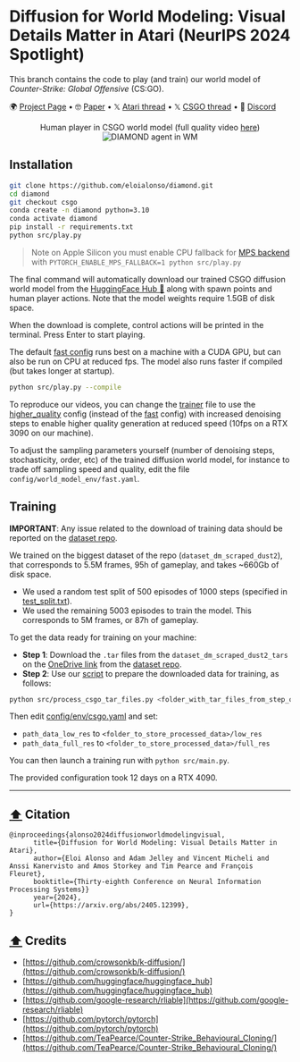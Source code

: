 # Diffusion for World Modeling: Visual Details Matter in Atari (NeurIPS 2024 Spotlight)

This branch contains the code to play (and train) our world model of *Counter-Strike: Global Offensive* (CS:GO).

🌍 [Project Page](https://diamond-wm.github.io) • 🤓 [Paper](https://arxiv.org/pdf/2405.12399) • 𝕏 [Atari thread](https://x.com/EloiAlonso1/status/1793916382779982120) • 𝕏 [CSGO thread](https://x.com/EloiAlonso1/status/1844803606064611771) • 💬 [Discord](https://discord.gg/74vha5RWPg)

<div align='center'>
  Human player in CSGO world model (full quality video <a href="https://diamond-wm.github.io/static/videos/grid.mp4">here</a>)
  <br>
  <img alt="DIAMOND agent in WM" src="https://github.com/user-attachments/assets/dcbdd523-ca22-46a9-bb7d-bcc52080fe00">
</div>

## Installation
```bash
git clone https://github.com/eloialonso/diamond.git
cd diamond
git checkout csgo
conda create -n diamond python=3.10
conda activate diamond
pip install -r requirements.txt
python src/play.py
```

> Note on Apple Silicon you must enable CPU fallback for [MPS backend](https://pytorch.org/docs/stable/notes/mps.html) with
> `PYTORCH_ENABLE_MPS_FALLBACK=1 python src/play.py`

The final command will automatically download our trained CSGO diffusion world model from the [HuggingFace Hub 🤗](https://huggingface.co/eloialonso/diamond/tree/main) along with spawn points and human player actions. Note that the model weights require 1.5GB of disk space.

When the download is complete, control actions will be printed in the terminal. Press Enter to start playing.

The default [fast config](config/world_model_env/fast.yaml) runs best on a machine with a CUDA GPU, but can also be run on CPU at reduced fps. The model also runs faster if compiled (but takes longer at startup).
```bash
python src/play.py --compile
```

To reproduce our videos, you can change the [trainer](config/trainer.yaml#L5) file to use the [higher_quality](config/world_model_env/higher_quality.yaml) config (instead of the [fast](config/world_model_env/fast.yaml) config) with increased denoising steps to enable higher quality generation at reduced speed (10fps on a RTX 3090 on our machine).

To adjust the sampling parameters yourself (number of denoising steps, stochasticity, order, etc) of the trained diffusion world model, for instance to trade off sampling speed and quality, edit the file `config/world_model_env/fast.yaml`.

## Training

**IMPORTANT**: Any issue related to the download of training data should be reported on the [dataset repo](https://github.com/TeaPearce/Counter-Strike_Behavioural_Cloning).

We trained on the biggest dataset of the repo (`dataset_dm_scraped_dust2`), that corresponds to 5.5M frames, 95h of gameplay, and takes ~660Gb of disk space.

- We used a random test split of 500 episodes of 1000 steps (specified in [test_split.txt](test_split.txt)).
- We used the remaining 5003 episodes to train the model. This corresponds to 5M frames, or 87h of gameplay.

To get the data ready for training on your machine:
- **Step 1**: Download the `.tar` files from the `dataset_dm_scraped_dust2_tars` on the [OneDrive link](https://1drv.ms/u/s!AjG1JlThUkPgh1JEIxETxvaphzgC?e=2AJfA3) from the [dataset repo](https://github.com/TeaPearce/Counter-Strike_Behavioural_Cloning). 
- **Step 2**: Use our [script](src/process_csgo_tar_files.py) to prepare the downloaded data for training, as follows:

```bash
python src/process_csgo_tar_files.py <folder_with_tar_files_from_step_one> <folder_to_store_processed_data>
```

Then edit [config/env/csgo.yaml](config/env/csgo.yaml) and set:
- `path_data_low_res` to `<folder_to_store_processed_data>/low_res`
- `path_data_full_res` to `<folder_to_store_processed_data>/full_res`

You can then launch a training run with `python src/main.py`.

The provided configuration took 12 days on a RTX 4090.

---

<a name="citation"></a>
## [⬆️](#quick-links) Citation

```text
@inproceedings{alonso2024diffusionworldmodelingvisual,
      title={Diffusion for World Modeling: Visual Details Matter in Atari},
      author={Eloi Alonso and Adam Jelley and Vincent Micheli and Anssi Kanervisto and Amos Storkey and Tim Pearce and François Fleuret},
      booktitle={Thirty-eighth Conference on Neural Information Processing Systems}}
      year={2024},
      url={https://arxiv.org/abs/2405.12399},
}
```

<a name="credits"></a>
## [⬆️](#quick_links) Credits

- [https://github.com/crowsonkb/k-diffusion/](https://github.com/crowsonkb/k-diffusion/)
- [https://github.com/huggingface/huggingface_hub](https://github.com/huggingface/huggingface_hub)
- [https://github.com/google-research/rliable](https://github.com/google-research/rliable)
- [https://github.com/pytorch/pytorch](https://github.com/pytorch/pytorch)
- [https://github.com/TeaPearce/Counter-Strike_Behavioural_Cloning/](https://github.com/TeaPearce/Counter-Strike_Behavioural_Cloning/)

